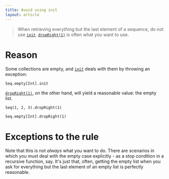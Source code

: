 ```yaml
---
title: Avoid using init
layout: article
---
```


> When retrieving everything but the last element of a sequence, do not use [`init`]. [`dropRight(1)`] is often what you want to use.

# Reason

Some collections are empty, and [`init`] deals with them by throwing an exception:

```tut:book:fail
Seq.empty[Int].init
```

[`dropRight(1)`], on the other hand, will yield a reasonable value: the empty list.

```tut:book
Seq(1, 2, 3).dropRight(1)

Seq.empty[Int].dropRight(1)
```

# Exceptions to the rule

Note that this is not *always* what you want to do. There are scenarios in which you must deal with the empty case explicitly - as a stop condition in a recursive function, say.
It's just that, often, getting the empty list when you ask for everything but the last element of an empty list is perfectly reasonable.

[`dropRight(1)`]:https://www.scala-lang.org/api/2.12.8/scala/collection/Seq.html#dropRight(n:Int):Repr
[`init`]:https://www.scala-lang.org/api/2.12.8/scala/collection/Seq.html#init:Repr
